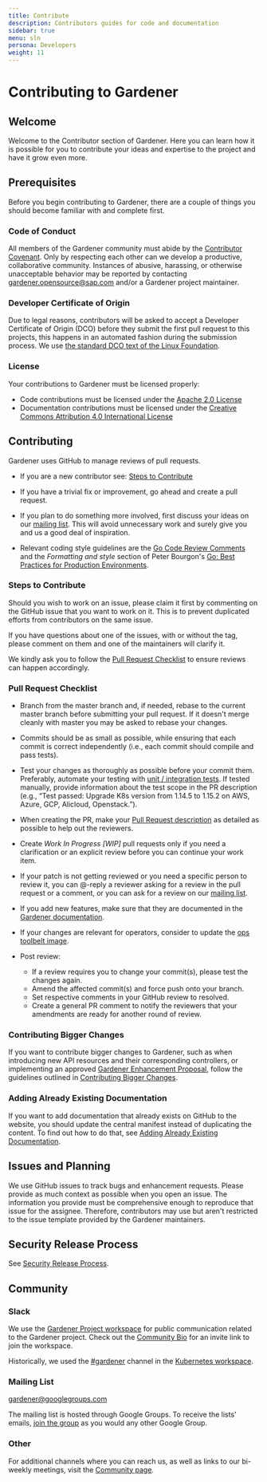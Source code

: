 ```yaml
---
title: Contribute
description: Contributors guides for code and documentation
sidebar: true
menu: sln
persona: Developers
weight: 11
---
```


# Contributing to Gardener

## Welcome

Welcome to the Contributor section of Gardener. Here you can learn how it is possible for you to contribute your ideas and expertise to the project and have it grow even more.

## Prerequisites

Before you begin contributing to Gardener, there are a couple of things you should become familiar with and complete first.

### Code of Conduct

All members of the Gardener community must abide by the
[Contributor Covenant](https://www.contributor-covenant.org/version/2/1/code_of_conduct/).
Only by respecting each other can we develop a productive, collaborative community.
Instances of abusive, harassing, or otherwise unacceptable behavior may be reported by contacting [gardener.opensource@sap.com](mailto:gardener.opensource@sap.com) and/or a Gardener project maintainer.

### Developer Certificate of Origin

Due to legal reasons, contributors will be asked to accept a Developer Certificate of Origin (DCO) before they submit the first pull request to this projects, this happens in an automated fashion during the submission process. We use [the standard DCO text of the Linux Foundation](https://developercertificate.org/).

### License

Your contributions to Gardener must be licensed properly:

* Code contributions must be licensed under the [Apache 2.0 License](http://www.apache.org/licenses/LICENSE-2.0)
* Documentation contributions must be licensed under the [Creative Commons Attribution 4.0 International License](https://creativecommons.org/licenses/by/4.0/legalcode)

## Contributing

Gardener uses GitHub to manage reviews of pull requests.

* If you are a new contributor see: [Steps to Contribute](#steps-to-contribute)

* If you have a trivial fix or improvement, go ahead and create a pull request.

* If you plan to do something more involved, first discuss your ideas
  on our [mailing list](https://groups.google.com/forum/?fromgroups#!forum/gardener).
  This will avoid unnecessary work and surely give you and us a good deal
  of inspiration.

* Relevant coding style guidelines are the [Go Code Review
  Comments](https://github.com/golang/go/wiki/CodeReviewComments)
  and the _Formatting and style_ section of Peter Bourgon's [Go: Best Practices for Production Environments](http://peter.bourgon.org/go-in-production/#formatting-and-style).

### Steps to Contribute

Should you wish to work on an issue, please claim it first by commenting on the GitHub issue that you want to work on it. This is to prevent duplicated efforts from contributors on the same issue.

If you have questions about one of the issues, with or without the tag, please comment on them and one of the maintainers will clarify it.

We kindly ask you to follow the [Pull Request Checklist](#pull-request-checklist) to ensure reviews can happen accordingly.

### Pull Request Checklist

* Branch from the master branch and, if needed, rebase to the current master branch before submitting your pull request. If it doesn't merge cleanly with master you may be asked to rebase your changes.

* Commits should be as small as possible, while ensuring that each commit is correct independently (i.e., each commit should compile and pass tests).

* Test your changes as thoroughly as possible before your commit them. Preferably, automate your testing with [unit / integration tests](https://github.com/gardener/gardener/blob/master/docs/development/testing.md). If tested manually, provide information about the test scope in the PR description (e.g., “Test passed: Upgrade K8s version from 1.14.5 to 1.15.2 on AWS, Azure, GCP, Alicloud, Openstack.”).

* When creating the PR, make your [Pull Request description](./documentation/pr-description.md) as detailed as possible to help out the reviewers.

* Create *Work In Progress [WIP]* pull requests only if you need a clarification or an explicit review before you can continue your work item.

* If your patch is not getting reviewed or you need a specific person to review it, you can @-reply a reviewer asking for a review in the pull request or a comment, or you can ask for a review on our [mailing list](https://groups.google.com/forum/?fromgroups#!forum/gardener).

* If you add new features, make sure that they are documented in the [Gardener documentation](https://github.com/gardener/documentation).

* If your changes are relevant for operators, consider to update the [ops toolbelt image](https://github.com/gardener/ops-toolbelt).

* Post review:
  * If a review requires you to change your commit(s), please test the changes again.
  * Amend the affected commit(s) and force push onto your branch.
  * Set respective comments in your GitHub review to resolved.
  * Create a general PR comment to notify the reviewers that your amendments are ready for another round of review.
  
### Contributing Bigger Changes

If you want to contribute bigger changes to Gardener, such as when introducing new API resources and their corresponding controllers, or implementing an approved [Gardener Enhancement Proposal](https://github.com/gardener/gardener/tree/master/docs/proposals), follow the guidelines outlined in [Contributing Bigger Changes](./code/contributing-bigger-changes.md).

### Adding Already Existing Documentation

If you want to add documentation that already exists on GitHub to the website, you should update the central manifest instead of duplicating the content. To find out how to do that, see [Adding Already Existing Documentation](./documentation/adding-existing-documentation.md).

## Issues and Planning

We use GitHub issues to track bugs and enhancement requests. Please provide as much context as possible when you open an issue. The information you provide must be comprehensive enough to reproduce that issue for the assignee. Therefore, contributors may use but aren't restricted to the issue template provided by the Gardener maintainers.

## Security Release Process

See [Security Release Process](https://github.com/gardener/.github/blob/main/SECURITY.md).

## Community

### Slack

We use the [Gardener Project workspace](https://gardener-cloud.slack.com) for public communication related to the Gardener project.
Check out the [Community Bio](../../community/community-bio.md) for an invite link to join the workspace.

Historically, we used the [#gardener](https://kubernetes.slack.com/messages/gardener) channel in the [Kubernetes workspace](http://slack.k8s.io/).

### Mailing List

[gardener@googlegroups.com](https://groups.google.com/forum/?fromgroups#!forum/gardener)

The mailing list is hosted through Google Groups. To receive the lists' emails, [join the group](https://support.google.com/groups/answer/1067205) as you would any other Google Group.

### Other

For additional channels where you can reach us, as well as links to our bi-weekly meetings, visit the [Community page](../../community/_index.md).
